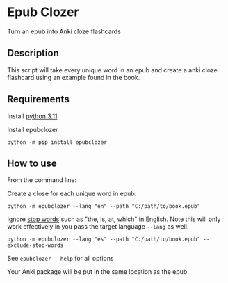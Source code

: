 
# Epub Clozer

Turn an epub into Anki cloze flashcards

## Description

This script will take every unique word in an epub and create a anki cloze flashcard using an example found in the book.


## Requirements

Install [python 3.11](https://www.python.org/downloads/)

Install epubclozer

```shell
python -m pip install epubclozer
```

## How to use

From the command line:

Create a close for each unique word in epub:

```shell
python -m epubclozer --lang "en" --path "C:/path/to/book.epub"
```

Ignore [stop words](https://en.wikipedia.org/wiki/Stop_word) such as "the, is, at, which" in English. Note this will only work effectively in you pass the target language `--lang` as well.

```shell
python -m epubclozer --lang "es" --path "C:/path/to/book.epub" --exclude-stop-words
```

See `epubclozer --help` for all options

Your Anki package will be put in the same location as the epub.

